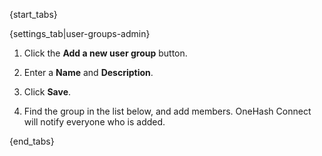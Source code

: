 {start_tabs}

{settings_tab|user-groups-admin}

1. Click the **Add a new user group** button.

1. Enter a **Name** and **Description**.

1. Click **Save**.

1. Find the group in the list below, and add members. OneHash Connect will notify
   everyone who is added.

{end_tabs}
